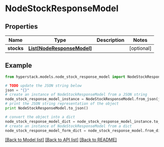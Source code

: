 # NodeStockResponseModel


## Properties

Name | Type | Description | Notes
------------ | ------------- | ------------- | -------------
**stocks** | [**List[NodeResponseModel]**](NodeResponseModel.md) |  | [optional] 

## Example

```python
from hyperstack.models.node_stock_response_model import NodeStockResponseModel

# TODO update the JSON string below
json = "{}"
# create an instance of NodeStockResponseModel from a JSON string
node_stock_response_model_instance = NodeStockResponseModel.from_json(json)
# print the JSON string representation of the object
print NodeStockResponseModel.to_json()

# convert the object into a dict
node_stock_response_model_dict = node_stock_response_model_instance.to_dict()
# create an instance of NodeStockResponseModel from a dict
node_stock_response_model_form_dict = node_stock_response_model.from_dict(node_stock_response_model_dict)
```
[[Back to Model list]](../README.md#documentation-for-models) [[Back to API list]](../README.md#documentation-for-api-endpoints) [[Back to README]](../README.md)


